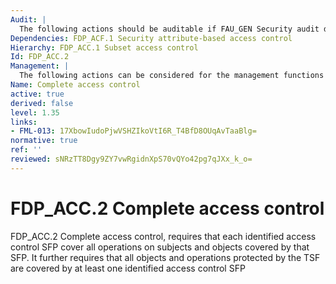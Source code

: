 ```yaml
---
Audit: |
  The following actions should be auditable if FAU_GEN Security audit data generation is included in the PP, PP-Module, functional package or ST: b) there are no auditable events foreseen.
Dependencies: FDP_ACF.1 Security attribute-based access control
Hierarchy: FDP_ACC.1 Subset access control
Id: FDP_ACC.2
Management: |
  The following actions can be considered for the management functions in FMT: a) there are no management activities foreseen.
Name: Complete access control
active: true
derived: false
level: 1.35
links:
- FML-013: 17XbowIudoPjwVSHZIkoVtI6R_T4BfD8OUqAvTaaBlg=
normative: true
ref: ''
reviewed: sNRzTT8Dgy9ZY7vwRgidnXpS70vQYo42pg7qJXx_k_o=
---
```


# FDP_ACC.2 Complete access control

FDP_ACC.2 Complete access control, requires that each identified access control SFP cover all operations on subjects and objects covered by that SFP. It further requires that all objects and operations protected by the TSF are covered by at least one identified access control SFP